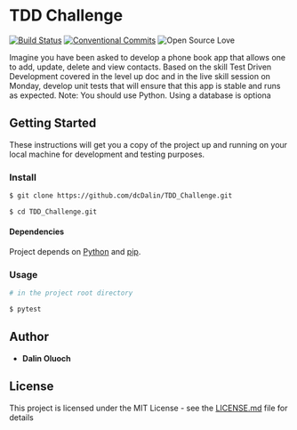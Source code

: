 # TDD Challenge
[![Build Status](https://travis-ci.org/dcDalin/TDD_Challenge.svg?branch=master)](https://travis-ci.org/dcDalin/TDD_Challenge) [![Conventional Commits](https://img.shields.io/badge/Conventional%20Commits-1.0.0-yellow.svg)](https://conventionalcommits.org) ![Open Source Love](https://badges.frapsoft.com/os/mit/mit.svg?v=102)

Imagine you have been asked to develop a phone book app that allows one to add, update, delete and view contacts. Based on the skill Test Driven Development covered in the level up doc and in the live skill session on Monday, develop unit tests that will ensure that this app is stable and runs as expected.  Note:  You should use Python. Using a database is optiona

## Getting Started

These instructions will get you a copy of the project up and running on your local machine for development and testing purposes. 


### Install

```sh
$ git clone https://github.com/dcDalin/TDD_Challenge.git
```

```sh
$ cd TDD_Challenge.git
```
#### Dependencies
Project depends on [Python](https://www.python.org/downloads/) and [pip](https://pip.pypa.io/en/stable/reference/pip_download/).


### Usage

```sh
# in the project root directory

$ pytest
```

## Author

* **Dalin Oluoch** 

## License

This project is licensed under the MIT License - see the [LICENSE.md](LICENSE.md) file for details